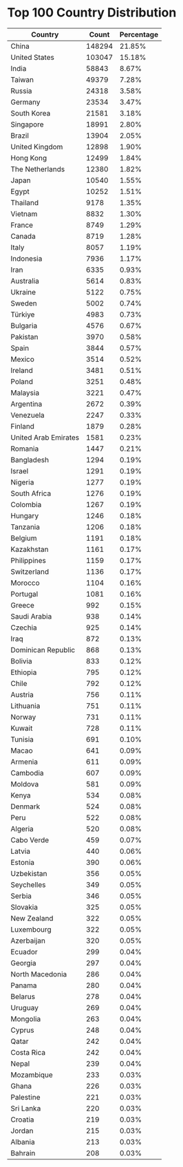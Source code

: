 # Top 100 Country Distribution
| Country | Count | Percentage |
|----|----|----|
| China | 148294 | 21.85% |
| United States | 103047 | 15.18% |
| India | 58843 | 8.67% |
| Taiwan | 49379 | 7.28% |
| Russia | 24318 | 3.58% |
| Germany | 23534 | 3.47% |
| South Korea | 21581 | 3.18% |
| Singapore | 18991 | 2.80% |
| Brazil | 13904 | 2.05% |
| United Kingdom | 12898 | 1.90% |
| Hong Kong | 12499 | 1.84% |
| The Netherlands | 12380 | 1.82% |
| Japan | 10540 | 1.55% |
| Egypt | 10252 | 1.51% |
| Thailand | 9178 | 1.35% |
| Vietnam | 8832 | 1.30% |
| France | 8749 | 1.29% |
| Canada | 8719 | 1.28% |
| Italy | 8057 | 1.19% |
| Indonesia | 7936 | 1.17% |
| Iran | 6335 | 0.93% |
| Australia | 5614 | 0.83% |
| Ukraine | 5122 | 0.75% |
| Sweden | 5002 | 0.74% |
| Türkiye | 4983 | 0.73% |
| Bulgaria | 4576 | 0.67% |
| Pakistan | 3970 | 0.58% |
| Spain | 3844 | 0.57% |
| Mexico | 3514 | 0.52% |
| Ireland | 3481 | 0.51% |
| Poland | 3251 | 0.48% |
| Malaysia | 3221 | 0.47% |
| Argentina | 2672 | 0.39% |
| Venezuela | 2247 | 0.33% |
| Finland | 1879 | 0.28% |
| United Arab Emirates | 1581 | 0.23% |
| Romania | 1447 | 0.21% |
| Bangladesh | 1294 | 0.19% |
| Israel | 1291 | 0.19% |
| Nigeria | 1277 | 0.19% |
| South Africa | 1276 | 0.19% |
| Colombia | 1267 | 0.19% |
| Hungary | 1246 | 0.18% |
| Tanzania | 1206 | 0.18% |
| Belgium | 1191 | 0.18% |
| Kazakhstan | 1161 | 0.17% |
| Philippines | 1159 | 0.17% |
| Switzerland | 1136 | 0.17% |
| Morocco | 1104 | 0.16% |
| Portugal | 1081 | 0.16% |
| Greece | 992 | 0.15% |
| Saudi Arabia | 938 | 0.14% |
| Czechia | 925 | 0.14% |
| Iraq | 872 | 0.13% |
| Dominican Republic | 868 | 0.13% |
| Bolivia | 833 | 0.12% |
| Ethiopia | 795 | 0.12% |
| Chile | 792 | 0.12% |
| Austria | 756 | 0.11% |
| Lithuania | 751 | 0.11% |
| Norway | 731 | 0.11% |
| Kuwait | 728 | 0.11% |
| Tunisia | 691 | 0.10% |
| Macao | 641 | 0.09% |
| Armenia | 611 | 0.09% |
| Cambodia | 607 | 0.09% |
| Moldova | 581 | 0.09% |
| Kenya | 534 | 0.08% |
| Denmark | 524 | 0.08% |
| Peru | 522 | 0.08% |
| Algeria | 520 | 0.08% |
| Cabo Verde | 459 | 0.07% |
| Latvia | 440 | 0.06% |
| Estonia | 390 | 0.06% |
| Uzbekistan | 356 | 0.05% |
| Seychelles | 349 | 0.05% |
| Serbia | 346 | 0.05% |
| Slovakia | 325 | 0.05% |
| New Zealand | 322 | 0.05% |
| Luxembourg | 322 | 0.05% |
| Azerbaijan | 320 | 0.05% |
| Ecuador | 299 | 0.04% |
| Georgia | 297 | 0.04% |
| North Macedonia | 286 | 0.04% |
| Panama | 280 | 0.04% |
| Belarus | 278 | 0.04% |
| Uruguay | 269 | 0.04% |
| Mongolia | 263 | 0.04% |
| Cyprus | 248 | 0.04% |
| Qatar | 242 | 0.04% |
| Costa Rica | 242 | 0.04% |
| Nepal | 239 | 0.04% |
| Mozambique | 233 | 0.03% |
| Ghana | 226 | 0.03% |
| Palestine | 221 | 0.03% |
| Sri Lanka | 220 | 0.03% |
| Croatia | 219 | 0.03% |
| Jordan | 215 | 0.03% |
| Albania | 213 | 0.03% |
| Bahrain | 208 | 0.03% |

